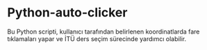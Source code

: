 # Python-auto-clicker
Bu Python scripti, kullanıcı tarafından belirlenen koordinatlarda fare tıklamaları yapar ve İTÜ ders seçim sürecinde yardımcı olabilir. 
